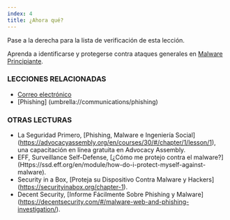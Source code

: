 ```yaml
---
index: 4
title: ¿Ahora qué?
---
```

Pase a la derecha para la lista de verificación de esta lección.

Aprenda a identificarse y protegerse contra ataques generales en [Malware Principiante](umbrella://information/malware/beginner).

### LECCIONES RELACIONADAS

*   [Correo electrónico](umbrella://communications/email)
*   [Phishing] (umbrella://communications/phishing)

### OTRAS LECTURAS

*   La Seguridad Primero, [Phishing, Malware e Ingeniería Social] (https://advocacyassembly.org/en/courses/30/#/chapter/1/lesson/1), una capacitación en línea gratuita en Advocacy Assembly.
*   EFF, Surveillance Self-Defense, [¿Cómo me protejo contra el malware?] (Https://ssd.eff.org/en/module/how-do-i-protect-myself-against-malware).
*   Security in a Box, [Proteja su Dispositivo Contra Malware y Hackers] (https://securityinabox.org/chapter-1).
*   Decent Security, [Informe Fácilmente Sobre Phishing y Malware] (https://decentsecurity.com/#/malware-web-and-phishing-investigation/).